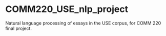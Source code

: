 # COMM220_USE_nlp_project
Natural language processing of essays in the USE corpus, for COMM 220 final project.
